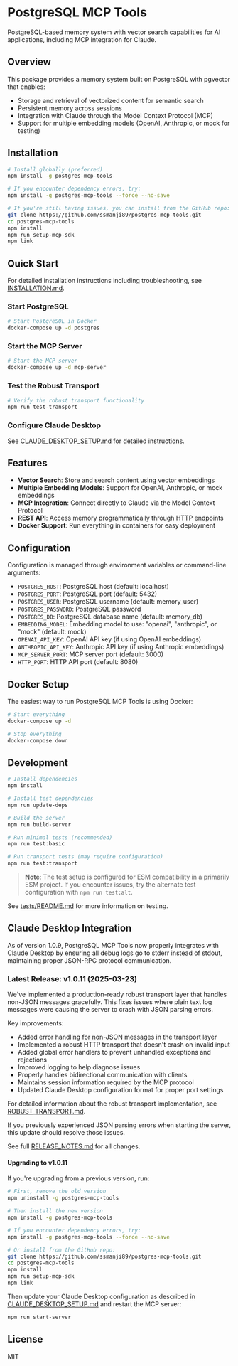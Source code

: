 # PostgreSQL MCP Tools

PostgreSQL-based memory system with vector search capabilities for AI applications, including MCP integration for Claude.

## Overview

This package provides a memory system built on PostgreSQL with pgvector that enables:

- Storage and retrieval of vectorized content for semantic search
- Persistent memory across sessions
- Integration with Claude through the Model Context Protocol (MCP)
- Support for multiple embedding models (OpenAI, Anthropic, or mock for testing)

## Installation

```bash
# Install globally (preferred)
npm install -g postgres-mcp-tools

# If you encounter dependency errors, try:
npm install -g postgres-mcp-tools --force --no-save

# If you're still having issues, you can install from the GitHub repo:
git clone https://github.com/ssmanji89/postgres-mcp-tools.git
cd postgres-mcp-tools
npm install
npm run setup-mcp-sdk
npm link
```

## Quick Start

For detailed installation instructions including troubleshooting, see [INSTALLATION.md](docs/INSTALLATION.md).

### Start PostgreSQL

```bash
# Start PostgreSQL in Docker
docker-compose up -d postgres
```

### Start the MCP Server

```bash
# Start the MCP server
docker-compose up -d mcp-server
```

### Test the Robust Transport

```bash
# Verify the robust transport functionality
npm run test-transport
```

### Configure Claude Desktop

See [CLAUDE_DESKTOP_SETUP.md](CLAUDE_DESKTOP_SETUP.md) for detailed instructions.

## Features

- **Vector Search**: Store and search content using vector embeddings
- **Multiple Embedding Models**: Support for OpenAI, Anthropic, or mock embeddings
- **MCP Integration**: Connect directly to Claude via the Model Context Protocol
- **REST API**: Access memory programmatically through HTTP endpoints
- **Docker Support**: Run everything in containers for easy deployment

## Configuration

Configuration is managed through environment variables or command-line arguments:

- `POSTGRES_HOST`: PostgreSQL host (default: localhost)
- `POSTGRES_PORT`: PostgreSQL port (default: 5432)
- `POSTGRES_USER`: PostgreSQL username (default: memory_user)
- `POSTGRES_PASSWORD`: PostgreSQL password
- `POSTGRES_DB`: PostgreSQL database name (default: memory_db)
- `EMBEDDING_MODEL`: Embedding model to use: "openai", "anthropic", or "mock" (default: mock)
- `OPENAI_API_KEY`: OpenAI API key (if using OpenAI embeddings)
- `ANTHROPIC_API_KEY`: Anthropic API key (if using Anthropic embeddings)
- `MCP_SERVER_PORT`: MCP server port (default: 3000)
- `HTTP_PORT`: HTTP API port (default: 8080)

## Docker Setup

The easiest way to run PostgreSQL MCP Tools is using Docker:

```bash
# Start everything
docker-compose up -d

# Stop everything
docker-compose down
```

## Development

```bash
# Install dependencies
npm install

# Install test dependencies
npm run update-deps

# Build the server
npm run build-server

# Run minimal tests (recommended)
npm run test:basic

# Run transport tests (may require configuration)
npm run test:transport
```

> **Note**: The test setup is configured for ESM compatibility in a primarily ESM project. If you encounter issues, try the alternate test configuration with `npm run test:alt`.

See [tests/README.md](tests/README.md) for more information on testing.

## Claude Desktop Integration

As of version 1.0.9, PostgreSQL MCP Tools now properly integrates with Claude Desktop by ensuring all debug logs go to stderr instead of stdout, maintaining proper JSON-RPC protocol communication.

### Latest Release: v1.0.11 (2025-03-23)

We've implemented a production-ready robust transport layer that handles non-JSON messages gracefully. This fixes issues where plain text log messages were causing the server to crash with JSON parsing errors.

Key improvements:
- Added error handling for non-JSON messages in the transport layer
- Implemented a robust HTTP transport that doesn't crash on invalid input
- Added global error handlers to prevent unhandled exceptions and rejections
- Improved logging to help diagnose issues
- Properly handles bidirectional communication with clients
- Maintains session information required by the MCP protocol
- Updated Claude Desktop configuration format for proper port settings

For detailed information about the robust transport implementation, see [ROBUST_TRANSPORT.md](docs/ROBUST_TRANSPORT.md).

If you previously experienced JSON parsing errors when starting the server, this update should resolve those issues.

See full [RELEASE_NOTES.md](RELEASE_NOTES.md) for all changes.

#### Upgrading to v1.0.11

If you're upgrading from a previous version, run:

```bash
# First, remove the old version
npm uninstall -g postgres-mcp-tools

# Then install the new version
npm install -g postgres-mcp-tools

# If you encounter dependency errors, try:
npm install -g postgres-mcp-tools --force --no-save

# Or install from the GitHub repo:
git clone https://github.com/ssmanji89/postgres-mcp-tools.git
cd postgres-mcp-tools
npm install
npm run setup-mcp-sdk
npm link
```

Then update your Claude Desktop configuration as described in [CLAUDE_DESKTOP_SETUP.md](CLAUDE_DESKTOP_SETUP.md) and restart the MCP server:

```bash
npm run start-server
```

## License

MIT
